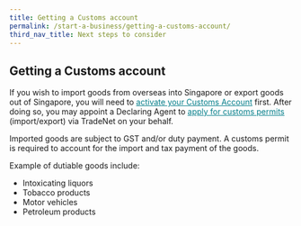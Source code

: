 ```yaml
---
title: Getting a Customs account
permalink: /start-a-business/getting-a-customs-account/
third_nav_title: Next steps to consider
---
```


## Getting a Customs account

If you wish to import goods from overseas into Singapore or export goods out of Singapore, you will need to <a href="https://www.customs.gov.sg/businesses/registering-to-trade/quick-guide-on-registration-matters" target="_blank" style="color:#037e8a">activate your Customs Account</a> first. After doing so, you may appoint a Declaring Agent to <a href="https://www.tradenet.gov.sg/tradenet/login.portal" target="_blank" style="color:#037e8a">apply for customs permits</a> (import/export) via TradeNet on your behalf.

Imported goods are subject to GST and/or duty payment. A customs permit is required to account for the import and tax payment of the goods.

Example of dutiable goods include:
* Intoxicating liquors
* Tobacco products
* Motor vehicles
* Petroleum products
